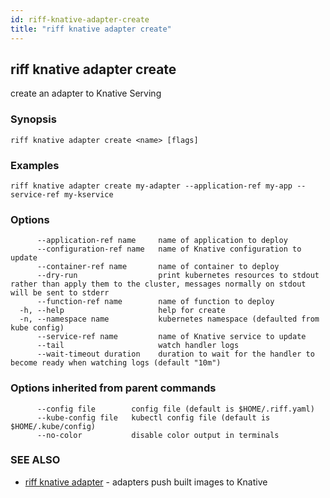 ```yaml
---
id: riff-knative-adapter-create
title: "riff knative adapter create"
---
```

## riff knative adapter create

create an adapter to Knative Serving

### Synopsis

<todo>

```
riff knative adapter create <name> [flags]
```

### Examples

```
riff knative adapter create my-adapter --application-ref my-app --service-ref my-kservice
```

### Options

```
      --application-ref name     name of application to deploy
      --configuration-ref name   name of Knative configuration to update
      --container-ref name       name of container to deploy
      --dry-run                  print kubernetes resources to stdout rather than apply them to the cluster, messages normally on stdout will be sent to stderr
      --function-ref name        name of function to deploy
  -h, --help                     help for create
  -n, --namespace name           kubernetes namespace (defaulted from kube config)
      --service-ref name         name of Knative service to update
      --tail                     watch handler logs
      --wait-timeout duration    duration to wait for the handler to become ready when watching logs (default "10m")
```

### Options inherited from parent commands

```
      --config file        config file (default is $HOME/.riff.yaml)
      --kube-config file   kubectl config file (default is $HOME/.kube/config)
      --no-color           disable color output in terminals
```

### SEE ALSO

* [riff knative adapter](riff_knative_adapter.md)	 - adapters push built images to Knative

